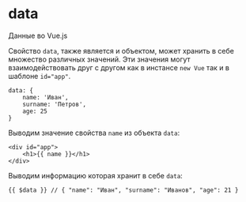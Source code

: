 # data
Данные во Vue.js

Свойство `data`, также является и объектом, может хранить в себе множество различных значений. Эти значения могут взаимодействовать друг с другом как в инстансе `new Vue` так и в шаблоне `id="app"`.

    data: {
        name: 'Иван',
        surname: 'Петров',
        age: 25
    }

Выводим значение свойства `name` из объекта `data`:

    <div id="app">
        <h1>{{ name }}</h1>
    </div>

Выводим информацию которая хранит в себе `data`:

    {{ $data }} // { "name": "Иван", "surname": "Иванов", "age": 21 }
